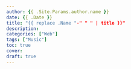 ```yaml
---
author: {{ .Site.Params.author.name }}
date: {{ .Date }}
title: "{{ replace .Name "-" " " | title }}"
description: 
categories: ["Web"]
tags: ["Music"]
toc: true
cover: 
draft: true
---
```

